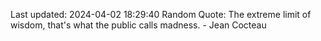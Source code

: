 Last updated: 2024-04-02 18:29:40
Random Quote: The extreme limit of wisdom, that's what the public calls madness. - Jean Cocteau
